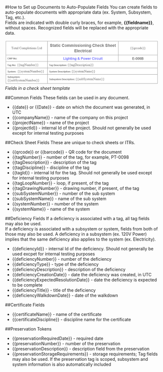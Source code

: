#How to Set up Documents to Auto-Populate Fields
You can create fields to auto-populate documents with appropriate data (ex. System, Subsystem, Tag, etc.).  
Fields are indicated with double curly braces, for example, **{{fieldname}}**, without spaces. Recognized fields will be replaced with the appropriate data.

![Sample fields in a check sheet](images\fieldexamples.png)  
*Fields in a check sheet template*

##Common Fields
These fields can be used in any document.

- {{date}} or {{Date}} - date on which the document was generated, in UTC
- {{companyName}} - name of the company on this project
- {{projectName}} - name of the project
- {{projectId}} - internal Id of the project. Should not generally be used except for internal testing purposes

##Check Sheet Fields
These are unique to check sheets or ITRs.

- {{qrcode}} or {{barcode}} - QR code for the document
- {{tagNumber}} - number of the tag, for example, PT-0098
- {{tagDescription}} - description of the tag
- {{tagDiscipline}} - discipline of the tag
- {{tagId}} - internal Id for the tag. Should not generally be used except for internal testing purposes
- {{tagLoopNumber}} - loop, if present, of the tag
- {{tagDrawingNumber}} - drawing number, if present, of the tag
- {{subSystemNumber}} - number of the sub system
- {{subSystemName}} - name of the sub system
- {{systemNumber}} - number of the system
- {{systemName}} - name of the system

##Deficiency Fields
If a deficiency is associated with a tag, all tag fields may also be used.  
If a deficiency is associated with a subsystem or system, fields from both of those may also be used. A deficiency in a subsystem (ex. 120V Power) implies that the same deficiency also applies to the system (ex. Electricity).

- {{deficiencyId}} - internal Id of the deficiency. Should not generally be used excpet for internal testing purposes
- {{deficiencyNumber}} - number of the deficiency
- {{deficiencyType}} - type of the deficiency
- {{deficiencyDescription}} - description of the deficiency
- {{deficiencyCreationDate}} - date the deficiency was created, in UTC
- {{deficiencyExpectedResolutionDate}} - date the deficiency is expected to be complete
- {{deficiencyTitle}} - title of the deficiency
- {{deficiencyWalkdownDate}} - date of the walkdown

##Certificate Fields

- {{certificateName}} - name of the certificate
- {{certificateDiscipline}} - discipline name for the certificate

##Preservation Tokens

- {{preservationRequiredDate}} - required date
- {{preservationNumber}} - number of the preservation
- {{preservationDescription}} - description field from the preservation
- {{preservationStorageRequirements}} - storage requirements; Tag fields may also be used. If the preservation tag is scoped, subsystem and system information is also automatically included
